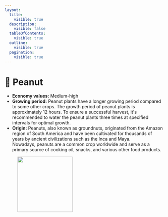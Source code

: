 ```yaml
---
layout:
  title:
    visible: true
  description:
    visible: false
  tableOfContents:
    visible: true
  outline:
    visible: true
  pagination:
    visible: true
---
```


# 🥜 Peanut

* **Economy values:** Medium-high
* **Growing period:** Peanut plants have a longer growing period compared to some other crops. The growth period of peanut plants is approximately 12 hours. To ensure a successful harvest, it's recommended to water the peanut plants three times at specified intervals for optimal growth.
*   **Origin:** Peanuts, also known as groundnuts, originated from the Amazon region of South America and have been cultivated for thousands of years by ancient civilizations such as the Inca and Maya. \
    Nowadays, peanuts are a common crop worldwide and serve as a primary source of cooking oil, snacks, and various other food products.



<div>

<figure><img src="../../.gitbook/assets/4-1.png" alt="" width="175"><figcaption></figcaption></figure>

 

<figure><img src="../../.gitbook/assets/tree-mid-4.png" alt=""><figcaption></figcaption></figure>

 

<figure><img src="../../.gitbook/assets/tree-4.png" alt=""><figcaption></figcaption></figure>

</div>
